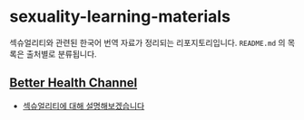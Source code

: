 # sexuality-learning-materials

섹슈얼리티와 관련된 한국어 번역 자료가 정리되는 리포지토리입니다. `README.md` 의 목록은 출처별로 분류됩니다.

## [Better Health Channel](https://www.betterhealth.vic.gov.au)
- [섹슈얼리티에 대해 설명해보겠습니다](./better_health_channel/sexuality_explained.md)
